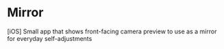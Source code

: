 Mirror
======

[iOS] Small app that shows front-facing camera preview to use as a mirror for everyday self-adjustments
